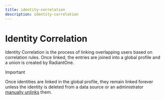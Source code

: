 ```yaml
---
title: identity-correlation
description: identity-correlation
---
```

         
# Identity Correlation

Identity Correlation is the process of linking overlapping users based on correlation rules. Once linked, the entries are joined into a global profile and a union is created by RadiantOne.

>[!important]
>Once identities are linked in the global profile, they remain linked forever unless the identity is deleted from a data source or an administrator [manually unlinks](#identity-unlinking) them.
